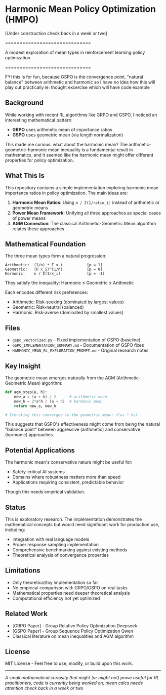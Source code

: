 # Harmonic Mean Policy Optimization (HMPO)

[Under construction check back in a week or two]

==============================

A modest exploration of mean types in reinforcement learning policy optimization.

==============================

FYI this is for fun, because GSPO is the convergence point,
"natural balance" between arithmetic and harmonic
so I have no idea how this will play out practically
ie: thought excercise which will have code example


## Background

While working with recent RL algorithms like GRPO and GSPO, I noticed an interesting mathematical pattern:

- **GRPO** uses arithmetic mean of importance ratios
- **GSPO** uses geometric mean (via length normalization)

This made me curious: what about the harmonic mean? The arithmetic-geometric-harmonic mean inequality is a fundamental result in mathematics, and it seemed like the harmonic mean might offer different properties for policy optimization.

## What This Is

This repository contains a simple implementation exploring harmonic mean importance ratios in policy optimization. The main ideas are:

1. **Harmonic Mean Ratios**: Using `n / Σ(1/ratio_i)` instead of arithmetic or geometric means
2. **Power Mean Framework**: Unifying all three approaches as special cases of power means
3. **AGM Connection**: The classical Arithmetic-Geometric Mean algorithm relates these approaches

## Mathematical Foundation

The three mean types form a natural progression:

```
Arithmetic:  (1/n) * Σ x_i           [p = 1]
Geometric:   (Π x_i)^(1/n)           [p = 0] 
Harmonic:    n / Σ(1/x_i)            [p = -1]
```

They satisfy the inequality: Harmonic ≤ Geometric ≤ Arithmetic

Each encodes different risk preferences:
- Arithmetic: Risk-seeking (dominated by largest values)
- Geometric: Risk-neutral (balanced)
- Harmonic: Risk-averse (dominated by smallest values)

## Files

- `gspo_vectorized.py` - Fixed implementation of GSPO (baseline)
- `GSPO_IMPLEMENTATION_SUMMARY.md` - Documentation of GSPO fixes
- `HARMONIC_MEAN_RL_EXPLORATION_PROMPT.md` - Original research notes

## Key Insight

The geometric mean emerges naturally from the AGM (Arithmetic-Geometric Mean) algorithm:

```python
def agm_step(a, h):
    new_a = (a + h) / 2      # arithmetic mean
    new_h = 2*a*h / (a + h)  # harmonic mean  
    return new_a, new_h

# Iterating this converges to the geometric mean: √(a₀ * h₀)
```

This suggests that GSPO's effectiveness might come from being the natural "balance point" between aggressive (arithmetic) and conservative (harmonic) approaches.

## Potential Applications

The harmonic mean's conservative nature might be useful for:
- Safety-critical AI systems
- Domains where robustness matters more than speed
- Applications requiring consistent, predictable behavior

Though this needs empirical validation.

## Status

This is exploratory research. The implementation demonstrates the mathematical concepts but would need significant work for production use, including:

- Integration with real language models
- Proper response sampling implementation  
- Comprehensive benchmarking against existing methods
- Theoretical analysis of convergence properties

## Limitations

- Only theoretical/toy implementation so far
- No empirical comparison with GRPO/GSPO on real tasks
- Mathematical properties need deeper theoretical analysis
- Computational efficiency not yet optimized



## Related Work

- [GRPO Paper] - Group Relative Policy Optimization Deepseek
- [GSPO Paper] - Group Sequence Policy Optimization  Qwen
- Classical literature on mean inequalities and AGM algorithm

## License

MIT License - Feel free to use, modify, or build upon this work.

---

*A small mathematical curiosity that might (or might not) prove useful for RL practitioners, code is currently being worked on, mean calcs needs attention check back in a week or two* 

